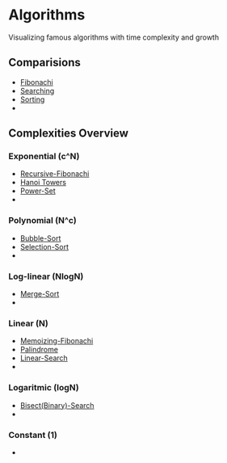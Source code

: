 # Algorithms

Visualizing famous algorithms with time complexity and growth

## Comparisions

* [Fibonachi](Divide_and_Conqure/Fibonachi/ReadMe#comparision)
* [Searching](Divide_and_Conqure/Search/ReadMe#comparision)
* [Sorting](Divide_and_Conqure/Sort/ReadMe#comparision)
* 

## Complexities Overview

### Exponential (c^N)

* [Recursive-Fibonachi](Divide_and_Conqure/Fibonachi#recursive)
* [Hanoi Towers](Divide_and_Conqure/Hanoi_Tower#algorithm)
* [Power-Set](Divide_and_Conqure/Power_Set#algorithm)
*
### Polynomial (N^c)
* [Bubble-Sort](Divide_and_Conqure/Sort#bubble-sort)
* [Selection-Sort](Divide_and_Conqure/Sort#selection-sort)
* 
### Log-linear (NlogN)
* [Merge-Sort](Divide_and_Conqure/Sort#merge_sort)
* 
### Linear (N)
* [Memoizing-Fibonachi](Divide_and_Conqure/Fibonachi#memoizing-algorithm)
* [Palindrome](Divide_and_Conqure/Palindrome#algorithm)
* [Linear-Search](Divide_and_Conqure/Search#linear-search)
*
### Logaritmic (logN)
* [Bisect(Binary)-Search](Divide_and_Conqure/Search#bisect-search)
*
### Constant (1)
*

